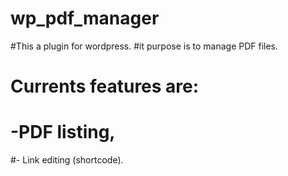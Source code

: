 # wp_pdf_manager
#This a plugin for wordpress. 
#it purpose is to manage PDF files. 
# Currents features are: 
# -PDF listing,
#- Link editing (shortcode).  
